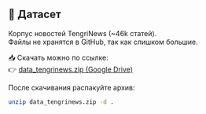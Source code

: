 ## 📂 Датасет

Корпус новостей TengriNews (~46k статей).  
Файлы не хранятся в GitHub, так как слишком большие.  

📥 Скачать можно по ссылке:  
👉 [data_tengrinews.zip (Google Drive)](https://drive.google.com/uc?export=download&id=18KCU0nmASvqzUfRaEWC-wCJweoydN2OM)

После скачивания распакуйте архив:
```bash
unzip data_tengrinews.zip -d .
